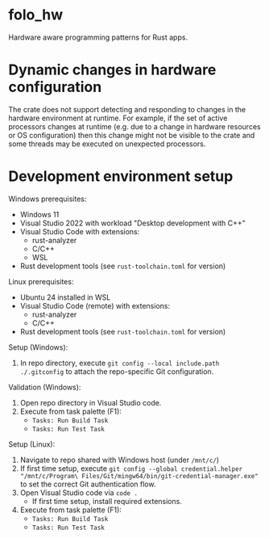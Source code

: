 # folo_hw

Hardware aware programming patterns for Rust apps.

# Dynamic changes in hardware configuration

The crate does not support detecting and responding to changes in the hardware environment at
runtime. For example, if the set of active processors changes at runtime (e.g. due to a change in
hardware resources or OS configuration) then this change might not be visible to the crate and
some threads may be executed on unexpected processors.

# Development environment setup

Windows prerequisites:

* Windows 11
* Visual Studio 2022 with workload "Desktop development with C++"
* Visual Studio Code with extensions:
    * rust-analyzer
    * C/C++
    * WSL
* Rust development tools (see `rust-toolchain.toml` for version)

Linux prerequisites:

* Ubuntu 24 installed in WSL
* Visual Studio Code (remote) with extensions:
    * rust-analyzer
    * C/C++
* Rust development tools (see `rust-toolchain.toml` for version)

Setup (Windows):

1. In repo directory, execute `git config --local include.path ./.gitconfig` to attach the repo-specific Git configuration.

Validation (Windows):

1. Open repo directory in Visual Studio code.
1. Execute from task palette (F1):
    * `Tasks: Run Build Task`
    * `Tasks: Run Test Task`

Setup (Linux):

1. Navigate to repo shared with Windows host (under `/mnt/c/`)
1. If first time setup, execute `git config --global credential.helper "/mnt/c/Program\ Files/Git/mingw64/bin/git-credential-manager.exe"` to set the correct Git authentication flow.
1. Open Visual Studio code via `code .`
    * If first time setup, install required extensions.
1. Execute from task palette (F1):
    * `Tasks: Run Build Task`
    * `Tasks: Run Test Task`